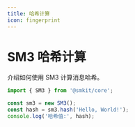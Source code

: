 ```yaml
---
title: 哈希计算
icon: fingerprint
---
```


# SM3 哈希计算

介绍如何使用 SM3 计算消息哈希。

```typescript
import { SM3 } from '@smkit/core';

const sm3 = new SM3();
const hash = sm3.hash('Hello, World!');
console.log('哈希值:', hash);
```
